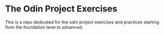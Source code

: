 # The Odin Project Exercises
This is a repo dedicated for the odin project exercises and practices starting from the foundation level to advanced.

